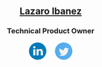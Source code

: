 ## <p align="center"><a href="https://lazaroibanez.com/">Lazaro Ibanez</a></p>

### <p align="center">Technical Product Owner</p>

<!---
### <p align="center">Product Owner</p>

![image](https://github.com/LazaroIbanez/LazaroIbanez/blob/master/images/dino.gif)
-->

<p align="center">
  <a href="http://bit.ly/LazaroLinkedIn"><img src="https://github.com/LazaroIbanez/LazaroIbanez/blob/master/images/linkedin.png" width="40" height="40" alt="LinkedIn"></a>
  &nbsp; &nbsp;
  <a href="http://bit.ly/LazaroITwitter"><img src="https://github.com/LazaroIbanez/LazaroIbanez/blob/master/images/twitter.png" width="40" height="40" alt="Twitter"></a>
</p>
